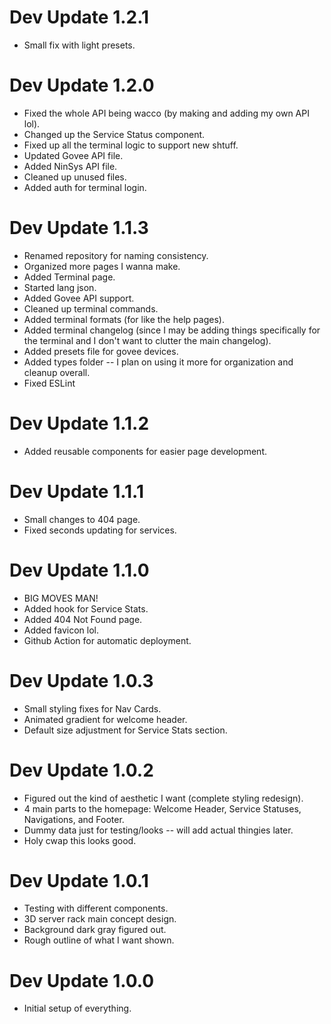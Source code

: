 # Dev Update 1.2.1
- Small fix with light presets.

# Dev Update 1.2.0
- Fixed the whole API being wacco (by making and adding my own API lol).
- Changed up the Service Status component.
- Fixed up all the terminal logic to support new shtuff.
- Updated Govee API file.
- Added NinSys API file.
- Cleaned up unused files.
- Added auth for terminal login.

# Dev Update 1.1.3
- Renamed repository for naming consistency.
- Organized more pages I wanna make.
- Added Terminal page.
- Started lang json.
- Added Govee API support.
- Cleaned up terminal commands.
- Added terminal formats (for like the help pages).
- Added terminal changelog (since I may be adding things specifically for the terminal and I don't want to clutter the main changelog).
- Added presets file for govee devices.
- Added types folder -- I plan on using it more for organization and cleanup overall.
- Fixed ESLint

# Dev Update 1.1.2
- Added reusable components for easier page development.

# Dev Update 1.1.1
- Small changes to 404 page.
- Fixed seconds updating for services.

# Dev Update 1.1.0
- BIG MOVES MAN!
- Added hook for Service Stats.
- Added 404 Not Found page.
- Added favicon lol.
- Github Action for automatic deployment.

# Dev Update 1.0.3
- Small styling fixes for Nav Cards.
- Animated gradient for welcome header.
- Default size adjustment for Service Stats section.

# Dev Update 1.0.2
- Figured out the kind of aesthetic I want (complete styling redesign).
- 4 main parts to the homepage: Welcome Header, Service Statuses, Navigations, and Footer.
- Dummy data just for testing/looks -- will add actual thingies later.
- Holy cwap this looks good.

# Dev Update 1.0.1
- Testing with different components.
- 3D server rack main concept design.
- Background dark gray figured out.
- Rough outline of what I want shown.

# Dev Update 1.0.0
- Initial setup of everything.